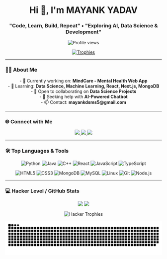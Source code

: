 <h1 align="center">Hi 👋, I'm MAYANK YADAV</h1>
<h3 align="center">"Code, Learn, Build, Repeat" • "Exploring AI, Data Science & Development"</h3>

<p align="center">
  <img src="https://komarev.com/ghpvc/?username=mayankyadav-ds&label=Profile%20views&color=0e75b6&style=flat" alt="Profile views" />
</p>

<p align="center">
  <a href="https://github.com/ryo-ma/github-profile-trophy">
    <img src="https://github-profile-trophy.vercel.app/?username=mayankyadav-ds&theme=dracula&row=1&column=6" alt="Trophies" />
  </a>
</p>

---

### 👨‍💻 About Me
<p align="center">
- 🔭 Currently working on: <b>MindCare - Mental Health Web App</b><br>
- 🌱 Learning: <b>Data Science, Machine Learning, React, Next.js, MongoDB</b><br>
- 👯 Open to collaborating on <b>Data Science Projects</b><br>
- 🤝 Seeking help with <b>AI-Powered Chatbot</b><br>
- 📫 Contact: <b>mayankdsms5@gmail.com</b>
</p>

---

### 🌐 Connect with Me
<p align="center">
  <a href="https://linkedin.com/in/mayank-yadav" target="_blank">
    <img src="https://img.shields.io/badge/LinkedIn-%230077B5.svg?&style=for-the-badge&logo=linkedin&logoColor=white" height="35" />
  </a>
  <a href="https://leetcode.com/YOUR_USERNAME" target="_blank">
    <img src="https://img.shields.io/badge/LeetCode-FFA116.svg?&style=for-the-badge&logo=leetcode&logoColor=white" height="35" />
  </a>
  <a href="mailto:mayankdsms5@gmail.com" target="_blank">
    <img src="https://img.shields.io/badge/Gmail-D14836.svg?&style=for-the-badge&logo=gmail&logoColor=white" height="35" />
  </a>
</p>

---

### 🛠️ Top Languages & Tools
<p align="center">
  <img src="https://cdn.jsdelivr.net/gh/devicons/devicon/icons/python/python-original.svg" height="50" alt="Python" />
  <img src="https://cdn.jsdelivr.net/gh/devicons/devicon/icons/java/java-original.svg" height="50" alt="Java" />
  <img src="https://cdn.jsdelivr.net/gh/devicons/devicon/icons/cplusplus/cplusplus-original.svg" height="50" alt="C++" />
  <img src="https://cdn.jsdelivr.net/gh/devicons/devicon/icons/react/react-original.svg" height="50" alt="React" />
  <img src="https://cdn.jsdelivr.net/gh/devicons/devicon/icons/javascript/javascript-original.svg" height="50" alt="JavaScript" />
  <img src="https://cdn.jsdelivr.net/gh/devicons/devicon/icons/typescript/typescript-original.svg" height="50" alt="TypeScript" />
</p>

<p align="center">
  <img src="https://cdn.jsdelivr.net/gh/devicons/devicon/icons/html5/html5-original.svg" height="50" alt="HTML5" />
  <img src="https://cdn.jsdelivr.net/gh/devicons/devicon/icons/css3/css3-original.svg" height="50" alt="CSS3" />
  <img src="https://cdn.jsdelivr.net/gh/devicons/devicon/icons/mongodb/mongodb-original.svg" height="50" alt="MongoDB" />
  <img src="https://cdn.jsdelivr.net/gh/devicons/devicon/icons/mysql/mysql-original.svg" height="50" alt="MySQL" />
  <img src="https://cdn.jsdelivr.net/gh/devicons/devicon/icons/linux/linux-original.svg" height="50" alt="Linux" />
  <img src="https://cdn.jsdelivr.net/gh/devicons/devicon/icons/git/git-original.svg" height="50" alt="Git" />
  <img src="https://cdn.jsdelivr.net/gh/devicons/devicon/icons/nodejs/nodejs-original.svg" height="50" alt="Node.js" />
</p>

---

### 💻 Hacker Level / GitHub Stats
<p align="center">
  <!-- Hacker style GitHub stats -->
  <img src="https://github-readme-stats.vercel.app/api?username=mayankyadav-ds&show_icons=true&theme=radical&hide_border=false&count_private=true" height="160" />
  <img src="https://github-readme-streak-stats.herokuapp.com/?user=mayankyadav-ds&theme=radical&hide_border=false" height="160" />
</p>

<p align="center">
  <img src="https://github-profile-trophy.vercel.app/?username=mayankyadav-ds&theme=radical&row=1&column=6" alt="Hacker Trophies" />
</p>

<p align="center">
  <img src="https://raw.githubusercontent.com/Platane/snk/output/github-contribution-grid-snake.svg" alt="Snake animation" />
</p>

